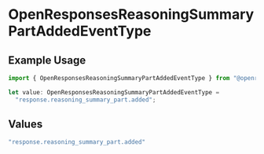 # OpenResponsesReasoningSummaryPartAddedEventType

## Example Usage

```typescript
import { OpenResponsesReasoningSummaryPartAddedEventType } from "@openrouter/sdk/models";

let value: OpenResponsesReasoningSummaryPartAddedEventType =
  "response.reasoning_summary_part.added";
```

## Values

```typescript
"response.reasoning_summary_part.added"
```